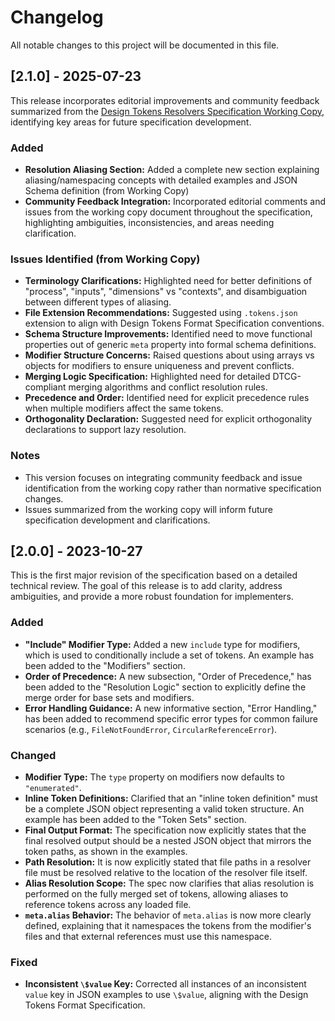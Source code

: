 # Changelog

All notable changes to this project will be documented in this file.

## [2.1.0] - 2025-07-23

This release incorporates editorial improvements and community feedback summarized from the [Design Tokens Resolvers Specification Working Copy](https://docs.google.com/document/d/1LOtdiS8R903R7RwDd22JiDxljh51l7Xfy9M1D-p-9mU/edit?tab=t.0#heading=h.svkctwfaregs), identifying key areas for future specification development.

### Added

- **Resolution Aliasing Section:** Added a complete new section explaining aliasing/namespacing concepts with detailed examples and JSON Schema definition (from Working Copy)
- **Community Feedback Integration:** Incorporated editorial comments and issues from the working copy document throughout the specification, highlighting ambiguities, inconsistencies, and areas needing clarification.

### Issues Identified (from Working Copy)

- **Terminology Clarifications:** Highlighted need for better definitions of "process", "inputs", "dimensions" vs "contexts", and disambiguation between different types of aliasing.
- **File Extension Recommendations:** Suggested using `.tokens.json` extension to align with Design Tokens Format Specification conventions.
- **Schema Structure Improvements:** Identified need to move functional properties out of generic `meta` property into formal schema definitions.
- **Modifier Structure Concerns:** Raised questions about using arrays vs objects for modifiers to ensure uniqueness and prevent conflicts.
- **Merging Logic Specification:** Highlighted need for detailed DTCG-compliant merging algorithms and conflict resolution rules.
- **Precedence and Order:** Identified need for explicit precedence rules when multiple modifiers affect the same tokens.
- **Orthogonality Declaration:** Suggested need for explicit orthogonality declarations to support lazy resolution.

### Notes

- This version focuses on integrating community feedback and issue identification from the working copy rather than normative specification changes.
- Issues summarized from the working copy will inform future specification development and clarifications.

## [2.0.0] - 2023-10-27

This is the first major revision of the specification based on a detailed technical review. The goal of this release is to add clarity, address ambiguities, and provide a more robust foundation for implementers.

### Added

- **"Include" Modifier Type:** Added a new `include` type for modifiers, which is used to conditionally include a set of tokens. An example has been added to the "Modifiers" section.
- **Order of Precedence:** A new subsection, "Order of Precedence," has been added to the "Resolution Logic" section to explicitly define the merge order for base sets and modifiers.
- **Error Handling Guidance:** A new informative section, "Error Handling," has been added to recommend specific error types for common failure scenarios (e.g., `FileNotFoundError`, `CircularReferenceError`).

### Changed

- **Modifier Type:** The `type` property on modifiers now defaults to `"enumerated"`.
- **Inline Token Definitions:** Clarified that an "inline token definition" must be a complete JSON object representing a valid token structure. An example has been added to the "Token Sets" section.
- **Final Output Format:** The specification now explicitly states that the final resolved output should be a nested JSON object that mirrors the token paths, as shown in the examples.
- **Path Resolution:** It is now explicitly stated that file paths in a resolver file must be resolved relative to the location of the resolver file itself.
- **Alias Resolution Scope:** The spec now clarifies that alias resolution is performed on the fully merged set of tokens, allowing aliases to reference tokens across any loaded file.
- **`meta.alias` Behavior:** The behavior of `meta.alias` is now more clearly defined, explaining that it namespaces the tokens from the modifier's files and that external references must use this namespace.

### Fixed

- **Inconsistent `\$value` Key:** Corrected all instances of an inconsistent `value` key in JSON examples to use `\$value`, aligning with the Design Tokens Format Specification.
